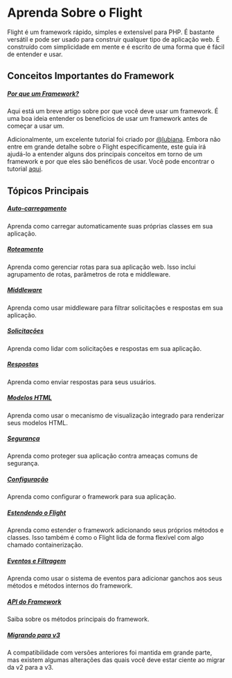 # Aprenda Sobre o Flight

Flight é um framework rápido, simples e extensível para PHP. É bastante versátil e pode ser usado para construir qualquer tipo de aplicação web. É construído com simplicidade em mente e é escrito de uma forma que é fácil de entender e usar.

## Conceitos Importantes do Framework

##### [Por que um Framework?](/learn/why-frameworks)

Aqui está um breve artigo sobre por que você deve usar um framework. É uma boa ideia entender os benefícios de usar um framework antes de começar a usar um.

Adicionalmente, um excelente tutorial foi criado por [@lubiana](https://git.php.fail/lubiana). Embora não entre em grande detalhe sobre o Flight especificamente, este guia irá ajudá-lo a entender alguns dos principais conceitos em torno de um framework e por que eles são benéficos de usar. Você pode encontrar o tutorial [aqui](https://git.php.fail/lubiana/no-framework-tutorial/src/branch/master/README.md).

## Tópicos Principais

##### [Auto-carregamento](/learn/autoloading)

Aprenda como carregar automaticamente suas próprias classes em sua aplicação.

##### [Roteamento](/learn/routing)

Aprenda como gerenciar rotas para sua aplicação web. Isso inclui agrupamento de rotas, parâmetros de rota e middleware.

##### [Middleware](/learn/middleware)

Aprenda como usar middleware para filtrar solicitações e respostas em sua aplicação.

##### [Solicitações](/learn/requests)

Aprenda como lidar com solicitações e respostas em sua aplicação.

##### [Respostas](/learn/responses)

Aprenda como enviar respostas para seus usuários.

##### [Modelos HTML](/learn/templates)

Aprenda como usar o mecanismo de visualização integrado para renderizar seus modelos HTML.

##### [Segurança](/learn/security)

Aprenda como proteger sua aplicação contra ameaças comuns de segurança.

##### [Configuração](/learn/configuration)

Aprenda como configurar o framework para sua aplicação.

##### [Estendendo o Flight](/learn/extending)

Aprenda como estender o framework adicionando seus próprios métodos e classes. Isso também é como o Flight lida de forma flexível com algo chamado containerização.

##### [Eventos e Filtragem](/learn/filtering)

Aprenda como usar o sistema de eventos para adicionar ganchos aos seus métodos e métodos internos do framework.

##### [API do Framework](/learn/api)

Saiba sobre os métodos principais do framework.

##### [Migrando para v3](/learn/migrating-to-v3)
A compatibilidade com versões anteriores foi mantida em grande parte, mas existem algumas alterações das quais você deve estar ciente ao migrar da v2 para a v3.